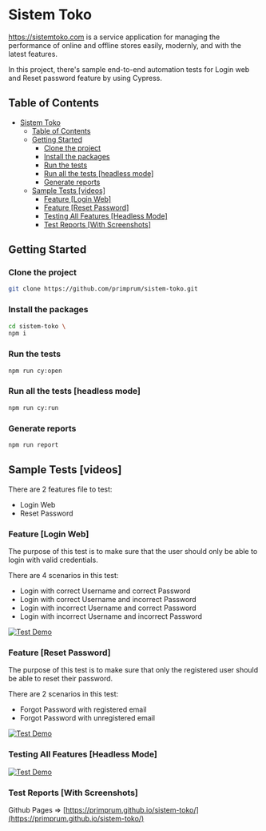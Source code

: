 # Sistem Toko

https://sistemtoko.com is a service application for managing the performance of online and offline stores easily, modernly, and with the latest features.

In this project, there's sample end-to-end automation tests for Login web and Reset password feature by using Cypress.

## Table of Contents

- [Sistem Toko](#sistem-toko)
  - [Table of Contents](#table-of-contents)
  - [Getting Started](#getting-started)
    - [Clone the project](#clone-the-project)
    - [Install the packages](#install-the-packages)
    - [Run the tests](#run-the-tests)
    - [Run all the tests \[headless mode\]](#run-all-the-tests-headless-mode)
    - [Generate reports](#generate-reports)
  - [Sample Tests \[videos\]](#sample-tests-videos)
    - [Feature \[Login Web\]](#feature-login-web)
    - [Feature \[Reset Password\]](#feature-reset-password)
    - [Testing All Features \[Headless Mode\]](#testing-all-features-headless-mode)
    - [Test Reports \[With Screenshots\]](#test-reports-with-screenshots)

## Getting Started

### Clone the project

```bash
git clone https://github.com/primprum/sistem-toko.git
```

### Install the packages

```bash
cd sistem-toko \
npm i
```

### Run the tests

```bash
npm run cy:open
```

### Run all the tests [headless mode]

```bash
npm run cy:run
```

### Generate reports

```bash
npm run report
```

## Sample Tests [videos]

There are 2 features file to test:

- Login Web
- Reset Password

### Feature [Login Web]

The purpose of this test is to make sure that the user should only be able to login with valid credentials.

There are 4 scenarios in this test:

- Login with correct Username and correct Password
- Login with correct Username and incorrect Password
- Login with incorrect Username and correct Password
- Login with incorrect Username and incorrect Password

[![Test Demo](https://img.youtube.com/vi/lEJ3HrbZLOA/maxresdefault.jpg)](https://www.youtube.com/embed/lEJ3HrbZLOA)

### Feature [Reset Password]

The purpose of this test is to make sure that only the registered user should be able to reset their password.

There are 2 scenarios in this test:

- Forgot Password with registered email
- Forgot Password with unregistered email

[![Test Demo](https://img.youtube.com/vi/d8HWCxI_OZA/maxresdefault.jpg)](https://www.youtube.com/embed/d8HWCxI_OZA)

### Testing All Features [Headless Mode]

[![Test Demo](https://img.youtube.com/vi/nQH6gJ7q94s/maxresdefault.jpg)](https://www.youtube.com/embed/nQH6gJ7q94s)

### Test Reports [With Screenshots]

Github Pages => [https://primprum.github.io/sistem-toko/](https://primprum.github.io/sistem-toko/)
